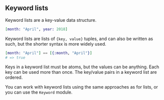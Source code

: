 ## Keyword lists

Keyword lists are a key-value data structure.

```elixir
[month: "April", year: 2018]
```

Keyword lists are lists of `{key, value}` tuples, and can also be written as such, but the shorter syntax is more widely used.

```elixir
[month: "April"] == [{:month, "April"}]
# => true
```

Keys in a keyword list must be atoms, but the values can be anything. Each key can be used more than once. The key/value pairs in a keyword list are ordered.

You can work with keyword lists using the same approaches as for lists, or you can use the `Keyword` module.
